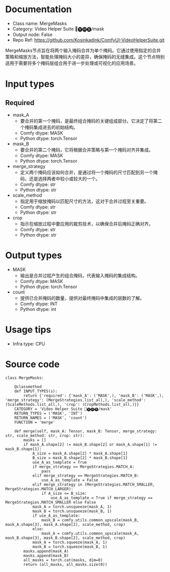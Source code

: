 # Documentation
- Class name: MergeMasks
- Category: Video Helper Suite 🎥🅥🅗🅢/mask
- Output node: False
- Repo Ref: https://github.com/Kosinkadink/ComfyUI-VideoHelperSuite.git

MergeMasks节点旨在将两个输入掩码合并为单个掩码。它通过使用指定的合并策略和缩放方法，智能处理掩码大小的差异，确保掩码的无缝集成。这个节点特别适用于需要将多个掩码层组合用于进一步处理或可视化的应用场景。

# Input types
## Required
- mask_A
    - 要合并的第一个掩码，是最终组合掩码的关键组成部分。它决定了将第二个掩码集成进去的初始结构。
    - Comfy dtype: MASK
    - Python dtype: torch.Tensor
- mask_B
    - 要合并的第二个掩码，它将根据合并策略与第一个掩码对齐并集成。
    - Comfy dtype: MASK
    - Python dtype: torch.Tensor
- merge_strategy
    - 定义两个掩码应该如何合并，是通过将一个掩码的尺寸匹配到另一个掩码，还是选择两者中较小或较大的一个。
    - Comfy dtype: str
    - Python dtype: str
- scale_method
    - 指定用于缩放掩码以匹配尺寸的方法，这对于合并过程至关重要。
    - Comfy dtype: str
    - Python dtype: str
- crop
    - 指示在缩放过程中要应用的裁剪技术，以确保合并后掩码正确对齐。
    - Comfy dtype: str
    - Python dtype: str

# Output types
- MASK
    - 输出是合并过程产生的组合掩码，代表输入掩码的集成结构。
    - Comfy dtype: MASK
    - Python dtype: torch.Tensor
- count
    - 提供已合并掩码的数量，提供对最终掩码中集成的层数的了解。
    - Comfy dtype: INT
    - Python dtype: int

# Usage tips
- Infra type: CPU

# Source code
```
class MergeMasks:

    @classmethod
    def INPUT_TYPES(s):
        return {'required': {'mask_A': ('MASK',), 'mask_B': ('MASK',), 'merge_strategy': (MergeStrategies.list_all,), 'scale_method': (ScaleMethods.list_all,), 'crop': (CropMethods.list_all,)}}
    CATEGORY = 'Video Helper Suite 🎥🅥🅗🅢/mask'
    RETURN_TYPES = ('MASK', 'INT')
    RETURN_NAMES = ('MASK', 'count')
    FUNCTION = 'merge'

    def merge(self, mask_A: Tensor, mask_B: Tensor, merge_strategy: str, scale_method: str, crop: str):
        masks = []
        if mask_A.shape[2] != mask_B.shape[2] or mask_A.shape[1] != mask_B.shape[1]:
            A_size = mask_A.shape[2] * mask_A.shape[1]
            B_size = mask_B.shape[2] * mask_B.shape[1]
            use_A_as_template = True
            if merge_strategy == MergeStrategies.MATCH_A:
                pass
            elif merge_strategy == MergeStrategies.MATCH_B:
                use_A_as_template = False
            elif merge_strategy in (MergeStrategies.MATCH_SMALLER, MergeStrategies.MATCH_LARGER):
                if A_size <= B_size:
                    use_A_as_template = True if merge_strategy == MergeStrategies.MATCH_SMALLER else False
            mask_A = torch.unsqueeze(mask_A, 1)
            mask_B = torch.unsqueeze(mask_B, 1)
            if use_A_as_template:
                mask_B = comfy.utils.common_upscale(mask_B, mask_A.shape[3], mask_A.shape[2], scale_method, crop)
            else:
                mask_A = comfy.utils.common_upscale(mask_A, mask_B.shape[3], mask_B.shape[2], scale_method, crop)
            mask_A = torch.squeeze(mask_A, 1)
            mask_B = torch.squeeze(mask_B, 1)
        masks.append(mask_A)
        masks.append(mask_B)
        all_masks = torch.cat(masks, dim=0)
        return (all_masks, all_masks.size(0))
```